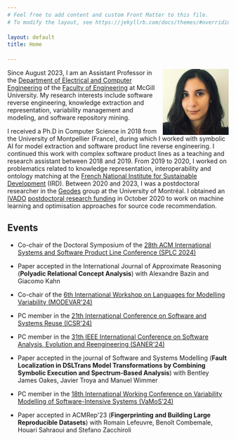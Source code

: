```yaml
---
# Feel free to add content and custom Front Matter to this file.
# To modify the layout, see https://jekyllrb.com/docs/themes/#overriding-theme-defaults

layout: default
title: Home

---
```

<img src="./photo.png" style="float: right;" width = "150px" />

Since August 2023, I am an Assistant Professor in the [Department of Electrical and Computer Engineering](https://www.mcgill.ca/ece/) of the [Faculty of Engineering](https://www.mcgill.ca/engineering/) at McGill University. My research interests include software reverse engineering, knowledge extraction and representation, variability management and modeling, and software repository mining.

I received a Ph.D in Computer Science in 2018 from the University of Montpellier (France), during which I worked with symbolic AI for model extraction and software product line reverse engineering. I continued this work with complex software product lines as a teaching and research assistant between 2018 and 2019. From 2019 to 2020, I worked on problematics related to knowledge representation, interoperability and ontology matching at the [French National Institute for Sustainable Development](https://www.ird.fr/) (IRD). 
Between 2020 and 2023, I was a postdoctoral researcher in the [Geodes](http://geodes.iro.umontreal.ca/fr/) group at the University of Montréal.  I obtained an [IVADO](https://ivado.ca/en/) [postdoctoral research funding](https://ivado.ca/en/scholarships-and-grants/postdoctoral-research-funding/) in October 2020 to work on machine learning and optimisation approaches for source code recommendation.


## Events

* Co-chair of the Doctoral Symposium of the [28th ACM International Systems and Software Product Line Conference (SPLC 2024)]([https://modevar.github.io](https://2024.splc.net))

* Paper accepted in the International Journal of Approximate Reasoning (__Polyadic Relational Concept Analysis__) with Alexandre Bazin and Giacomo Kahn

* Co-chair of the [6th International Workshop on Languages for Modelling Variability (MODEVAR'24)](https://modevar.github.io)

* PC member in the [21th International Conference on Software and Systems Reuse (ICSR'24)](https://cyprusconferences.org/icsr2024/)

* PC member in the [31th  IEEE International Conference on Software Analysis, Evolution and Reengineering (SANER'24)](https://conf.researchr.org/home/saner-2024)

* Paper accepted in the journal of Software and Systems Modelling (__Fault Localization in DSLTrans Model Transformations by Combining Symbolic Execution and Spectrum-Based Analysis__) with Bentley James Oakes, Javier Troya and Manuel Wimmer

* PC member in the [18th International Working Conference on Variability Modelling of Software-Intensive Systems (VaMoS'24)](https://vamos2024.inf.unibe.ch/)

* Paper accepted in ACMRep'23 (__Fingerprinting and Building Large Reproducible Datasets__) with Romain Lefeuvre, Benoît Combemale, Houari Sahraoui and Stefano Zacchiroli

